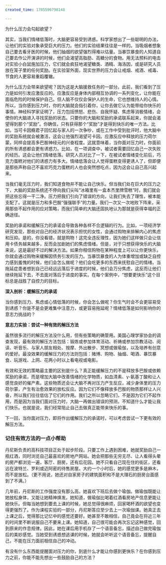 ```yaml
---
created_time: 1705596798148

---
```

为什么压力会勾起欲望？

其实，当我们情绪低落时，大脑更容易受到诱惑。科学家想出了一些聪明的办法，让他们的实验对象承受巨大的压力。他们的实验结果往往是一样的。当吸烟者想象自己要去看牙医的时候，他们抽烟的欲望强烈得难以估量。当暴饮暴食的人知道自己要去作公开演讲的时候，他们会渴望高脂肪、高糖分的食物。用无法预料的电击对实验小白鼠施加压力，它们就会疯狂地渴望糖类、酒精、海洛因，或是研究人员放在笼子里的任何奖励。在实验室外面，现实世界的压力会让戒烟、戒酒、戒毒、节食的人更容易重蹈覆辙。

为什么压力会带来欲望呢？因为这是大脑援救任务的一部分。此前，我们看到了压力是如何引发应激反应的。应激反应是身体内部相互协调的一系列变化，让你能在面临危险的时候保护自己。但人脑不仅仅会保护人的生命，它也想维持人的心情。所以，当你感到压力时，你的大脑就会指引着你，让你去做它认为能带给你快乐的事情。神经科学家证明了，压力包括愤怒、悲伤、自我怀疑、焦虑等消极情绪，会使你的大脑进入寻找奖励的状态。只要你的大脑和奖励的承诺联系起来，你就会渴望得到那个“奖励”。你确信，只有获得那个“奖励”才是得到快乐的唯一方法。比如，当可卡因瘾君子回忆起与家人的一次争吵，或在工作中受到批评时，他大脑中的奖励系统就会被激活，这会让他强烈渴望可卡因。应激反应中释放的压力荷尔蒙，同样会提高多巴胺神经元的兴奋程度。这就意味着，当你面对压力时，你面前的所有诱惑都会更有诱惑力。比如，在一项调查中，被试者需要回忆自己一次失败的经历。这会让他们情绪低落。研究人员对比了一下，在被试者情绪变化前后，巧克力蛋糕对他们的诱惑力有多大。情绪低落会让人觉得蛋糕变得更诱人了，但即便是那些声称自己不喜欢巧克力蛋糕的人也会突然想吃点，因为这会让自己高兴起来。

当我们毫无压力时，我们知道食物并不能让自己快乐。但当我们处在巨大的压力之下，大脑的奖励系统还不停向我们尖叫“冰箱里有一盒本杰里牌雪糕”时，我们就会把这些忘得一干二净。压力把我们引向了错误的方向，让我们失去了理性，被本能支配了。这就是压力和多巴胺“强强联手”的力量。我们一次又一次地败下阵来，采用那些不起作用的应对策略，而我们简单的大脑还固执地认为那就是获得幸福的正确途径。

奖励的承诺和缓解压力的承诺会导致各种各样不合逻辑的行为。比如，一项经济学研究发现，那些对自己的经济状况表示担忧的女性，会通过购物来排解内心的焦虑和压抑。是的，你没看错，就是购物！这完全违反理性，因为她们这样做只会让信用卡债务越来越多，反而会加剧她们的焦虑情绪。但是，对于只想获得快乐的大脑来说，这是最好不过的解决方法。如果你相信购物在某种程度上可以让你更快乐，你就会通过购物来缓解因债务引发的压力。当暴饮暴食的人为体重增加或缺乏自控力感到羞愧的时候，他们会怎么做呢？他们会吃更多的东西来抚慰自己的情绪。当拖延症患者想到自己已经远远落后于进度的时候，他们会万分焦虑，这反而让他们继续拖延下去，不去面对落后于进度的事实。在每个案例中，“想要更快乐”这个目标总是战胜了自控力的目标。

**深入剖析：缓解压力的承诺**

当你感到压力、焦虑或心情低落的时候，你会怎么做呢？你生气时会不会更容易受到诱惑？你是不是会更难集中注意力，或更容易拖延呢？情绪低落是如何影响你的意志力挑战的？

**意志力实验：尝试一种有效的解压方法**

虽然很多流行的解压方法没什么用，但有些策略的确管用。美国心理学家协会的调查发现，最有效的解压方法包括：锻炼或参加体育活动、祈祷或参加宗教活动、阅读、听音乐、与家人朋友相处、按摩、外出散步、冥想或做瑜伽，以及培养有创意的爱好。最没效果的缓解压力的方法则包括：赌博、购物、抽烟、喝酒、暴饮暴食、玩游戏、上网、花两小时以上看电视或电影。

有效和无效的策略最主要的区别是什么？真正能缓解压力的不是释放多巴胺或依赖奖励的承诺，而是增加大脑中改善情绪的化学物质，如血清素、γ-氨基丁酸和让人感觉良好的催产素。这些物质还会让大脑不再对压力产生反应，减少身体里的压力荷尔蒙，产生有治愈效果的放松反应。因为它们不像释放多巴胺的物质那样让人兴奋，所以我们往往低估了它们的作用。我们之所以忽略它们，不是因为它们不起作用，而是因为当我们面对压力时，大脑一再做出错误的预测，不知道什么才能让我们快乐。也就是说，我们经常阻止自己去做真正能带来快乐的事。

下一回，当你面对压力，即将作出缓解压力的承诺时，可以考虑尝试一下更有效的解压方法。

### 记住有效方法的一点小帮助

丹尼斯负责的高科技项目正处于起步阶段。只要工作上遇到困难，她就奖励自己一瓶红酒，同时浏览自己最喜欢的房地产网站。她会把那些无穷无尽、让人看得头晕的房产都浏览一遍，客厅、厨房，还有后花园。她不只看自己现在住的街区，还看远在波特兰、罗利或迈阿密的待售房屋。大约一个小时后，她的感觉更多是麻木，而不是放松。（更不用说，她还对自家房子的建筑面积和不是大理石的厨房台面感到了不满。）

几年前，丹尼斯的工作强度没有那么高，她喜欢下班后去做个瑜伽。做瑜伽既能让她放松身体，又能让她精神焕发。她知道，做瑜伽比喝着红酒看房地产信息更能让她快乐。但每当她想到要去上课的时候，她总觉得很麻烦，回家喝杯酒的欲望也变得更强烈了。作为课程实验的一部分，丹尼斯答应至少去上一次瑜伽课。她真正去上课之后，觉得那比记忆中的感觉还要好。她甚至不敢相信，自己竟会在将近三年的时间里不断说服自己不要来上课。她知道，自己很可能会再次忘记这种感觉，回到原来的作息规律。因此，她在课后用手机存了一个语音备忘，描述自己做完瑜伽后的美妙感觉。当她受到诱惑想逃课的时候，她就会听听这个语音备忘，提醒自己，不能在压力面前相信自己的冲动。

有没有什么东西能提醒面对压力的你，到底什么才能让你感到更快乐？在你感到压力之前，你能不能先想出一些鼓励自己的方法？